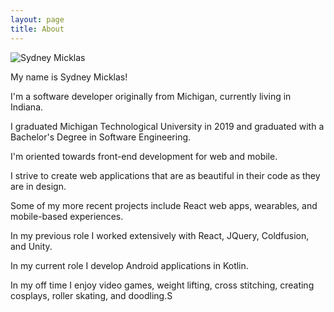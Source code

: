 ```yaml
---
layout: page
title: About
---
```


<img class="pink-shadow center" src="../assets/images/sydney-micklas.jpeg" alt="Sydney Micklas"/>

My name is Sydney Micklas! 

I'm a software developer originally from Michigan, currently living in Indiana.

I graduated Michigan Technological University in 2019 and graduated with a Bachelor's Degree in Software Engineering.

I'm oriented towards front-end development for web and mobile.

I strive to create web applications that are as beautiful in their code as they are in design. 

Some of my more recent projects include React web apps, wearables, and mobile-based experiences. 

In my previous role I worked extensively with React, JQuery, Coldfusion, and Unity.

In my current role I develop Android applications in Kotlin.

In my off time I enjoy video games, weight lifting, cross stitching, creating cosplays, roller skating, and doodling.S